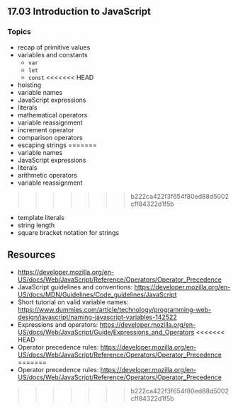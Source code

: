 ## 17.03 Introduction to JavaScript

### Topics

- recap of primitive values
- variables and constants
    - `var`
    - `let`
    - `const`
<<<<<<< HEAD
- hoisting
- variable names
- JavaScript expressions
- literals
- mathematical operators
- variable reassignment
- increment operator
- comparison operators
- escaping strings
=======
- variable names
- JavaScript expressions
- literals
- arithmetic operators
- variable reassignment
>>>>>>> b222ca422f3f654f80ed88d5002cff84322d1f5b
- template literals
- string length
- square bracket notation for strings




## Resources

- https://developer.mozilla.org/en-US/docs/Web/JavaScript/Reference/Operators/Operator_Precedence
- JavaScript guidelines and conventions: https://developer.mozilla.org/en-US/docs/MDN/Guidelines/Code_guidelines/JavaScript
- Short tutorial on valid variable names: https://www.dummies.com/article/technology/programming-web-design/javascript/naming-javascript-variables-142522
- Expressions and operators: https://developer.mozilla.org/en-US/docs/Web/JavaScript/Guide/Expressions_and_Operators
<<<<<<< HEAD
- Operator precedence rules: https://developer.mozilla.org/en-US/docs/Web/JavaScript/Reference/Operators/Operator_Precedence
=======
- Operator precedence rules: https://developer.mozilla.org/en-US/docs/Web/JavaScript/Reference/Operators/Operator_Precedence
>>>>>>> b222ca422f3f654f80ed88d5002cff84322d1f5b
